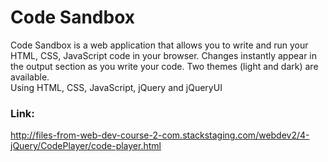 # Code Sandbox
Code Sandbox is a web application that allows you to write and run your HTML, CSS, JavaScript code in your browser.
Сhanges instantly appear in the output section as you write your code. Two themes (light and dark) are available.  
Using HTML, CSS, JavaScript, jQuery and jQueryUI

### Link: 
http://files-from-web-dev-course-2-com.stackstaging.com/webdev2/4-jQuery/CodePlayer/code-player.html
